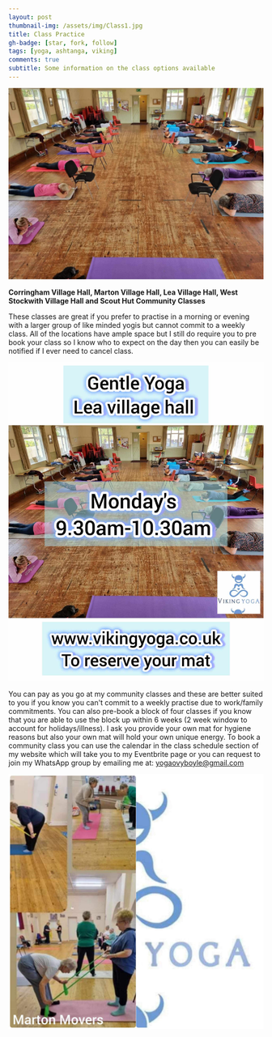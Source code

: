```yaml
---
layout: post
thumbnail-img: /assets/img/Class1.jpg
title: Class Practice 
gh-badge: [star, fork, follow]
tags: [yoga, ashtanga, viking]
comments: true
subtitle: Some information on the class options available
---
```


<img title="Home Or Class 1" alt="" src="/assets/img/Class1.jpg">

**Corringham  Village Hall, Marton  Village Hall, Lea  Village Hall, West Stockwith Village Hall and Scout Hut Community Classes**  

These classes are great if you prefer to practise in a morning or evening with a larger group of like minded yogis but cannot commit to a weekly class. All of the locations have ample space but I still do require you to pre book your class so I know who to expect on the day then you can easily be notified if I ever need to cancel class. 

<img title="Home Or Class 2" alt="" src="/assets/img/Class2.JPG">

You can pay as you go at my community classes and these are better suited to you if you know you can't commit to a weekly practise due to work/family commitments. You can also pre-book a block of four classes if you know that you are able to use the block up within 6 weeks (2 week window to account for holidays/illness). I ask you provide your own mat for hygiene reasons but also your own mat will hold your own unique energy.
To book a community class you can use the calendar in the class schedule section of my website which will take you to my Eventbrite page or you can request to join my WhatsApp group by emailing me at: yogaovyboyle@gmail.com

<img title="Home Or Class 3" alt="" src="/assets/img/Class3.jpg">

